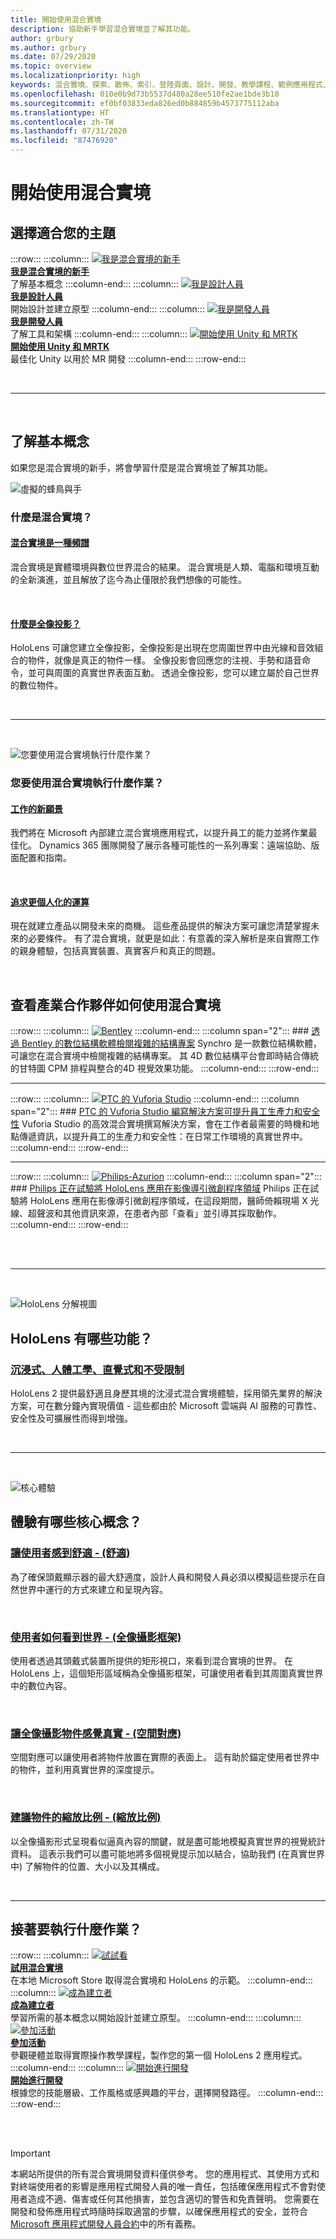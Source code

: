 ```yaml
---
title: 開始使用混合實境
description: 協助新手學習混合實境並了解其功能。
author: grbury
ms.author: grbury
ms.date: 07/29/2020
ms.topic: overview
ms.localizationpriority: high
keywords: 混合實境、探索、散佈、索引、登陸頁面、設計、開發、教學課程、範例應用程式、基本概念、案例研究、資源、HoloLens 操作說明、開放原始碼專案
ms.openlocfilehash: 010e0b9d73b5537d480a28ee510fe2ae1bde3b10
ms.sourcegitcommit: ef0bf03833eda826ed0b884859b4573775112aba
ms.translationtype: HT
ms.contentlocale: zh-TW
ms.lasthandoff: 07/31/2020
ms.locfileid: "87476920"
---
```

# <a name="get-started-with-mixed-reality"></a>開始使用混合實境

## <a name="choose-your-track"></a>選擇適合您的主題


:::row:::
    :::column:::
       [![我是混合實境的新手](images/Tile-New.jpg)](get-started-with-mr.md#understand-the-basics)<br>
        **[我是混合實境的新手](get-started-with-mr.md#understand-the-basics)**<br>
        了解基本概念
    :::column-end:::
    :::column:::
       [![我是設計人員](images/Tile-Create.jpg)](design.md)<br>
        **[我是設計人員](design.md)**<br>
        開始設計並建立原型
    :::column-end:::
    :::column:::
       [![我是開發人員](images/Tile-Develop.jpg)](development.md)<br>
        **[我是開發人員](development.md)**<br>
        了解工具和架構
    :::column-end:::
    :::column:::
       [![開始使用 Unity 和 MRTK](images/Tile-JumpIn.jpg)](https://microsoft.github.io/MixedRealityToolkit-Unity/Documentation/GettingStartedWithTheMRTK.html)<br>
        **[開始使用 Unity 和 MRTK](https://microsoft.github.io/MixedRealityToolkit-Unity/Documentation/GettingStartedWithTheMRTK.html)**<br>
        最佳化 Unity 以用於 MR 開發
    :::column-end:::
:::row-end:::


<br>

---

<br>

## <a name="understand-the-basics"></a>了解基本概念

如果您是混合實境的新手，將會學習什麼是混合實境並了解其功能。


![虛擬的蜂鳥與手](images/01_MixedReality.png)

### <a name="what-is-mixed-reality"></a>什麼是混合實境？


#### <a name="mixed-reality-is-a-spectrum"></a>[混合實境是一種頻譜](mixed-reality.md)
混合實境是實體環境與數位世界混合的結果。 混合實境是人類、電腦和環境互動的全新演進，並且解放了迄今為止僅限於我們想像的可能性。

<br>


#### <a name="what-is-a-hologram"></a>[什麼是全像投影？](hologram.md)
HoloLens 可讓您建立全像投影，全像投影是出現在您周圍世界中由光線和音效組合的物件，就像是真正的物件一樣。 全像投影會回應您的注視、手勢和語音命令，並可與周圍的真實世界表面互動。 透過全像投影，您可以建立屬於自己世界的數位物件。

<br>


---

<br>

![您要使用混合實境執行什麼作業？](images/HLS19_remoteAssistHologram_001.jpg)

### <a name="what-can-you-do-with-mixed-reality"></a>您要使用混合實境執行什麼作業？

#### <a name="a-new-vision-for-work"></a>[工作的新願景](https://dynamics.microsoft.com//mixed-reality/overview/)
我們將在 Microsoft 內部建立混合實境應用程式，以提升員工的能力並將作業最佳化。 Dynamics 365 團隊開發了展示各種可能性的一系列專案：遠端協助、版面配置和指南。

<br>

#### <a name="the-pursuit-of-more-personal-computing"></a>[追求更個人化的運算](case-study-the-pursuit-of-more-personal-computing.md)
現在就建立產品以開發未來的商機。 這些產品提供的解決方案可讓您清楚掌握未來的必要條件。 有了混合實境，就更是如此：有意義的深入解析是來自實際工作的親身體驗，包括真實裝置、真實客戶和真正的問題。


<br>


## <a name="see-how-industry-partners-are-using-mixed-reality"></a>查看產業合作夥伴如何使用混合實境


:::row:::
    :::column:::
       [![Bentley](images/Bentley-Synchro1.jpg)](https://binged.it/31AR3kP)
    :::column-end:::
    :::column span="2":::
        ### <a name="view-complex-construction-projects-with-bentleys-digital-construction-software"></a>[透過 Bentley 的數位結構軟體檢閱複雜的結構專案](https://binged.it/31AR3kP)
        Synchro 是一款數位結構軟體，可讓您在混合實境中檢閱複雜的結構專案。 其 4D 數位結構平台會即時結合傳統的甘特圖 CPM 排程與整合的4D 視覺效果功能。
    :::column-end:::
:::row-end:::

---

:::row:::
    :::column:::
       [![PTC 的 Vuforia Studio](images/PTC-Vuforia-Studio1.jpg)](https://binged.it/31ARrjh)
    :::column-end:::
    :::column span="2":::
        ### <a name="ptcs-vuforia-studio-authoring-solution-promotes-workforce-productivity-and-safety"></a>[PTC 的 Vuforia Studio 編寫解決方案可提升員工生產力和安全性](https://binged.it/31ARrjh)
        Vuforia Studio 的高效混合實境撰寫解決方案，會在工作者最需要的時機和地點傳遞資訊，以提升員工的生產力和安全性：在日常工作環境的真實世界中。
    :::column-end:::
:::row-end:::

---

:::row:::
    :::column:::
       [![Philips-Azurion](images/Philips-Azurion1.jpg)](https://binged.it/31B1RiR)
    :::column-end:::
    :::column span="2":::
        ### <a name="philips-is-piloting-hololens-in-the-domain-of-image-guided-minimally-invasive-procedures"></a>[Philips 正在試驗將 HoloLens 應用在影像導引微創程序領域](https://binged.it/31B1RiR)
        Philips 正在試驗將 HoloLens 應用在影像導引微創程序領域，在這段期間，醫師倚賴現場 X 光線、超聲波和其他資訊來源，在患者內部「查看」並引導其採取動作。
    :::column-end:::
:::row-end:::

<br>

<br>

---

<br>

![HoloLens 分解視圖](images/HoloLens2_ExplodedView_8k.png)

## <a name="what-are-the-capabilities-of-hololens"></a>HoloLens 有哪些功能？

### <a name="immersive-ergonomic-instinctual-and-untethered"></a>[沉浸式、人體工學、直覺式和不受限制](https://www.microsoft.com//hololens/hardware)

HoloLens 2 提供最舒適且身歷其境的沈浸式混合實境體驗，採用領先業界的解決方案，可在數分鐘內實現價值 - 這些都由於 Microsoft 雲端與 AI 服務的可靠性、安全性及可擴展性而得到增強。

<br>

---

<br>

![核心體驗](images/text_in_unity_viewingangle.jpg)

## <a name="what-are-the-core-concepts-of-an-experience"></a>體驗有哪些核心概念？

### <a name="keep-the-user-comfortable---comfort"></a>[讓使用者感到舒適 - (舒適)](comfort.md)
為了確保頭戴顯示器的最大舒適度，設計人員和開發人員必須以模擬這些提示在自然世界中運行的方式來建立和呈現內容。

<br>

### <a name="how-the-user-sees-the-world---holographic-frame"></a>[使用者如何看到世界 - (全像攝影框架)](holographic-frame.md)
使用者透過其頭戴式裝置所提供的矩形視口，來看到混合實境的世界。 在 HoloLens 上，這個矩形區域稱為全像攝影框架，可讓使用者看到其周圍真實世界中的數位內容。

<br>

### <a name="making-holographic-objects-feel-real---spatial-mapping"></a>[讓全像攝影物件感覺真實 - (空間對應)](spatial-mapping.md)
空間對應可以讓使用者將物件放置在實際的表面上。 這有助於錨定使用者世界中的物件，並利用真實世界的深度提示。

<br>

### <a name="suggesting-the-scale-of-an-object---scale"></a>[建議物件的縮放比例 - (縮放比例)](scale.md)
以全像攝影形式呈現看似逼真內容的關鍵，就是盡可能地模擬真實世界的視覺統計資料。 這表示我們可以盡可能地將多個視覺提示加以結合，協助我們 (在真實世界中) 了解物件的位置、大小以及其構成。


<br>

---

## <a name="what-would-you-like-to-do-next"></a>接著要執行什麼作業？


:::row:::
    :::column:::
       [![試試看](images/icon-hololensuser.jpg)](https://www.microsoft.com//windows/windows-mixed-reality?icid=SSM_Search_Promo_XCat_WindowsMixedReality_CTA1#storelocator)<br>
        **[試用混合實境](https://www.microsoft.com//windows/windows-mixed-reality?icid=SSM_Search_Promo_XCat_WindowsMixedReality_CTA1#storelocator)**<br>
        在本地 Microsoft Store 取得混合實境和 HoloLens 的示範。
    :::column-end:::
    :::column:::
        [![成為建立者](images/icon-design.jpg)](design.md)<br>
        **[成為建立者](design.md)**<br>
        學習所需的基本概念以開始設計並建立原型。
    :::column-end:::
    :::column:::
        [![參加活動](images/icon-calendar.jpg)](sf-academy-events.md)<br>
        **[參加活動](sf-academy-events.md)**<br>
        參觀硬體並取得實際操作教學課程，製作您的第一個 HoloLens 2 應用程式。
    :::column-end:::
    :::column:::
        [![開始進行開發](images/icon-developer.jpg)](development.md)<br>
        **[開始進行開發](development.md)**<br>
        根據您的技能層級、工作風格或感興趣的平台，選擇開發路徑。
    :::column-end:::
:::row-end:::


<br>

<br>



>[!IMPORTANT]
>本網站所提供的所有混合實境開發資料僅供參考。 您的應用程式、其使用方式和對終端使用者的影響是應用程式開發人員的唯一責任，包括確保應用程式不會對使用者造成不適、傷害或任何其他損害，並包含適切的警告和免責聲明。 您需要在開發和發佈應用程式時隨時採取適當的步驟，以確保應用程式的安全，並符合 [Microsoft 應用程式開發人員合約](https://docs.microsoft.com/legal/windows/agreements/app-developer-agreement)中的所有義務。
